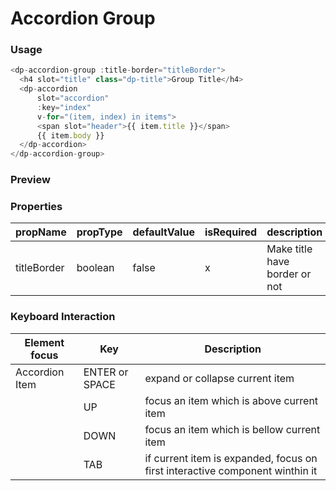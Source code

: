 # Accordion Group

### Usage

```js
<dp-accordion-group :title-border="titleBorder">
  <h4 slot="title" class="dp-title">Group Title</h4>
  <dp-accordion
      slot="accordion"
      :key="index"
      v-for="(item, index) in items">
      <span slot="header">{{ item.title }}</span>
      {{ item.body }}
  </dp-accordion>
</dp-accordion-group>
```
### Preview
<!-- STORY -->

### Properties

| propName    | propType | defaultValue | isRequired | description                   |
| ----------- | -------- | ------------ | ---------- | ----------------------------- |
| titleBorder | boolean  | false        | x          | Make title have border or not |

### Keyboard Interaction

| Element focus  | Key            | Description                                                                  |
| -------------- | -------------- | ---------------------------------------------------------------------------- |
| Accordion Item | ENTER or SPACE | expand or collapse current item                                              |
|                | UP             | focus an item which is above current item                                    |
|                | DOWN           | focus an item which is bellow current item                                    |
|                | TAB            | if current item is expanded, focus on first interactive component winthin it |
